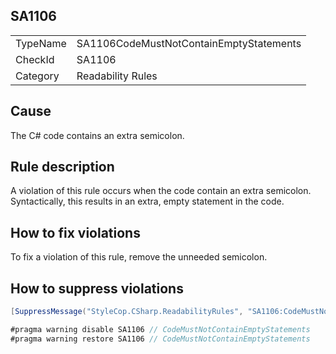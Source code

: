 ﻿## SA1106

<table>
<tr>
  <td>TypeName</td>
  <td>SA1106CodeMustNotContainEmptyStatements</td>
</tr>
<tr>
  <td>CheckId</td>
  <td>SA1106</td>
</tr>
<tr>
  <td>Category</td>
  <td>Readability Rules</td>
</tr>
</table>

## Cause

The C# code contains an extra semicolon.

## Rule description

A violation of this rule occurs when the code contain an extra semicolon. Syntactically, this results in an extra, empty statement in the code.

## How to fix violations

To fix a violation of this rule, remove the unneeded semicolon.

## How to suppress violations

```csharp
[SuppressMessage("StyleCop.CSharp.ReadabilityRules", "SA1106:CodeMustNotContainEmptyStatements", Justification = "Reviewed.")]
```

```csharp
#pragma warning disable SA1106 // CodeMustNotContainEmptyStatements
#pragma warning restore SA1106 // CodeMustNotContainEmptyStatements
```
